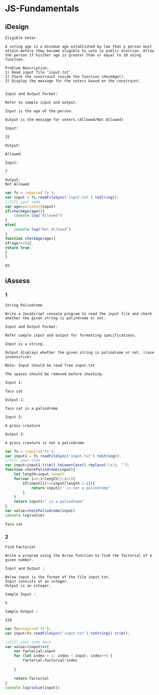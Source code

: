 # JS-Fundamentals
## iDesign
    Eligible Voter

    A voting age is a minimum age established by law that a person must attain before they become eligible to vote in public election. Allow the person if his/her age is greater than or equal to 18 using function.

    Problem Description:
    1) Read input file ‘input.txt’.
    2) Check the constraint inside the function checkAge().
    3) Display the message for the voters based on the constraint.


    Input and Output Format:

    Refer to sample input and output.

    Input is the age of the person.

    Output is the message for voters.(Allowed/Not Allowed)

    Input:

    25

    Output:

    Allowed

    Input:

    7

    Output:
    Not Allowed
```js title="app.js"
var fs = require('fs');
var input = fs.readFileSync('input.txt').toString();
//fill your code
var age=parseInt(input)
if(checkAge(age)){
    console.log("Allowed")
}
else{
    console.log("Not Allowed")
}
function checkAge(age){
if(age>=18){
return true;
}
}
```
```txt title="input.txt"
65
```
## iAssess
### 1
    String Palindrome

    Write a JavaScript console program to read the input file and check whether the given string is palindrome or not.

    Input and Output Format:

    Refer sample input and output for formatting specifications.

    Input is a string.

    Output displays whether the given string is palindrome or not. (case insensitive)

    Note: Input should be read from input.txt

    The spaces should be removed before checking.

    Input 1:

    Taco cat

    Output 1:

    Taco cat is a palindrome

    Input 2:

    A gross creature

    Output 2:

    A gross creature is not a palindrome
```js title="app.js"
var fs = require('fs');
var input1 = fs.readFileSync('input.txt').toString();
//fill your code
var input=input1.trim().toLowerCase().replace(/\s/g, "");
function checkPalindrome(input){
    let length=input.length
    for(var i=0;i<length/2;i++){
        if(input[i]!==input[length-1-i]){
            return input1+" is not a palindrome"
        }
    }
    return input1+" is a palindrome"
}
var value=checkPalindrome(input)
console.log(value)

```
```txt title="input.txt"
Taco cat
```
### 2
    Find Factorial

    Write a program using the Arrow function to find the factorial of a given number.

    Input and Output :

    Below input is the format of the file input.txt.
    Input consists of an integer.
    Output is an integer.

    Sample Input :

    5

    Sample Output :

    120
```js title="app.js"
var fs=require('fs');
var input=fs.readFileSync('input.txt').toString().trim();

//Fill your code here
var value=(input)=>{
    var factorial=input
    for (let index = 1; index < input; index++) {
        factorial=factorial*index
        
    }

    return factorial
}
console.log(value(input))

```


